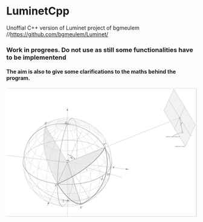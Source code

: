 # LuminetCpp
Unoffial C++ version of Luminet project of bgmeulem //https://github.com/bgmeulem/Luminet/
### Work in progrees. Do not use as still some functionalities have to be implementend

#### The aim is also to give some clarifications to the maths behind the program. 
<img src="https://github.com/Niohori/LuminetCpp/blob/main/Documentation/Math/images/coordinatesystem.PNG" width="800" />
